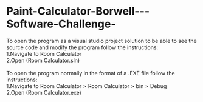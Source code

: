 # Paint-Calculator-Borwell---Software-Challenge-

To open the program as a visual studio project solution to be able to see the source code and modify the program follow the instructions:
<br />
1.Navigate to Room Calculator <br />
2.Open (Room Calculator.sln) <br />
<br />
To open the program normally in the format of a .EXE file follow the instructions: 
<br />
1.Navigate to Room Calculator > Room Calculator > bin > Debug <br />
2.Open (Room Calculator.exe) <br />
